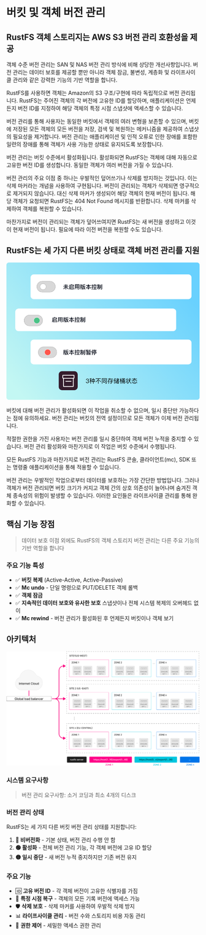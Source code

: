 # 버킷 및 객체 버전 관리

## RustFS 객체 스토리지는 AWS S3 버전 관리 호환성을 제공

객체 수준 버전 관리는 SAN 및 NAS 버전 관리 방식에 비해 상당한 개선사항입니다. 버전 관리는 데이터 보호를 제공할 뿐만 아니라 객체 잠금, 불변성, 계층화 및 라이프사이클 관리와 같은 강력한 기능의 기반 역할을 합니다.

RustFS를 사용하면 객체는 Amazon의 S3 구조/구현에 따라 독립적으로 버전 관리됩니다. RustFS는 주어진 객체의 각 버전에 고유한 ID를 할당하며, 애플리케이션은 언제든지 버전 ID를 지정하여 해당 객체의 특정 시점 스냅샷에 액세스할 수 있습니다.

버전 관리를 통해 사용자는 동일한 버킷에서 객체의 여러 변형을 보존할 수 있으며, 버킷에 저장된 모든 객체의 모든 버전을 저장, 검색 및 복원하는 메커니즘을 제공하여 스냅샷의 필요성을 제거합니다. 버전 관리는 애플리케이션 및 인적 오류로 인한 장애를 포함한 일련의 장애를 통해 객체가 사용 가능한 상태로 유지되도록 보장합니다.

버전 관리는 버킷 수준에서 활성화됩니다. 활성화되면 RustFS는 객체에 대해 자동으로 고유한 버전 ID를 생성합니다. 동일한 객체가 여러 버전을 가질 수 있습니다.

버전 관리의 주요 이점 중 하나는 우발적인 덮어쓰기나 삭제를 방지하는 것입니다. 이는 삭제 마커라는 개념을 사용하여 구현됩니다. 버전이 관리되는 객체가 삭제되면 영구적으로 제거되지 않습니다. 대신 삭제 마커가 생성되어 해당 객체의 현재 버전이 됩니다. 해당 객체가 요청되면 RustFS는 404 Not Found 메시지를 반환합니다. 삭제 마커를 삭제하여 객체를 복원할 수 있습니다.

마찬가지로 버전이 관리되는 객체가 덮어쓰여지면 RustFS는 새 버전을 생성하고 이것이 현재 버전이 됩니다. 필요에 따라 이전 버전을 복원할 수도 있습니다.

## RustFS는 세 가지 다른 버킷 상태로 객체 버전 관리를 지원

![버킷 상태](./images/bucket-states.png)

버킷에 대해 버전 관리가 활성화되면 이 작업을 취소할 수 없으며, 일시 중단만 가능하다는 점에 유의하세요. 버전 관리는 버킷의 전역 설정이므로 모든 객체가 이제 버전 관리됩니다.

적절한 권한을 가진 사용자는 버전 관리를 일시 중단하여 객체 버전 누적을 중지할 수 있습니다. 버전 관리 활성화와 마찬가지로 이 작업은 버킷 수준에서 수행됩니다.

모든 RustFS 기능과 마찬가지로 버전 관리는 RustFS 콘솔, 클라이언트(mc), SDK 또는 명령줄 애플리케이션을 통해 적용할 수 있습니다.

버전 관리는 우발적인 작업으로부터 데이터를 보호하는 가장 간단한 방법입니다. 그러나 객체가 버전 관리되면 버킷 크기가 커지고 객체 간의 상호 의존성이 늘어나며 숨겨진 객체 종속성의 위험이 발생할 수 있습니다. 이러한 요인들은 라이프사이클 관리를 통해 완화할 수 있습니다.

## 핵심 기능 장점

> 데이터 보호 이점 외에도 RustFS의 객체 스토리지 버전 관리는 다른 주요 기능의 기반 역할을 합니다

### 주요 기능 특성

- ✅ **버킷 복제** (Active-Active, Active-Passive)
- ✅ **Mc undo** - 단일 명령으로 PUT/DELETE 객체 롤백
- ✅ **객체 잠금**
- ✅ **지속적인 데이터 보호와 유사한 보호** 스냅샷이나 전체 시스템 복제의 오버헤드 없이
- ✅ **Mc rewind** - 버전 관리가 활성화된 후 언제든지 버킷이나 객체 보기

## 아키텍처

![아키텍처 다이어그램](./images/architecture.png)

### 시스템 요구사항

> 버전 관리 요구사항: 소거 코딩과 최소 4개의 디스크

### 버전 관리 상태

RustFS는 세 가지 다른 버킷 버전 관리 상태를 지원합니다:

1. **🔴 비버전화** - 기본 상태, 버전 관리 수행 안 함
2. **🟢 활성화** - 전체 버전 관리 기능, 각 객체 버전에 고유 ID 할당
3. **🟡 일시 중단** - 새 버전 누적 중지하지만 기존 버전 유지

### 주요 기능

- 🆔 **고유 버전 ID** - 각 객체 버전이 고유한 식별자를 가짐
- 🔄 **특정 시점 복구** - 객체의 모든 기록 버전에 액세스 가능
- 🛡️ **삭제 보호** - 삭제 마커를 사용하여 우발적 삭제 방지
- 📊 **라이프사이클 관리** - 버전 수와 스토리지 비용 자동 관리
- 🔐 **권한 제어** - 세밀한 액세스 권한 관리